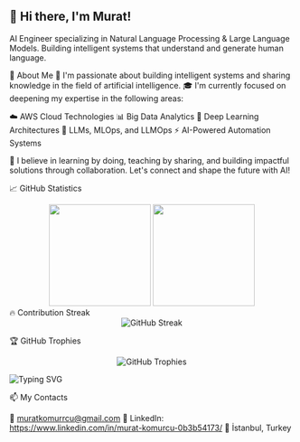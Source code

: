## 👋 Hi there, I'm Murat!

AI Engineer specializing in Natural Language Processing & Large Language Models. Building intelligent systems that understand and generate human language.

🧠 About Me
🔬 I'm passionate about building intelligent systems and sharing knowledge in the field of artificial intelligence.
🎓 I'm currently focused on deepening my expertise in the following areas:

☁️ AWS Cloud Technologies
📊 Big Data Analytics
🧠 Deep Learning Architectures
🤖 LLMs, MLOps, and LLMOps
⚡ AI-Powered Automation Systems

🌟 I believe in learning by doing, teaching by sharing, and building impactful solutions through collaboration.
Let's connect and shape the future with AI!

📈 GitHub Statistics
<div align="center">
  <img height="180em" src="https://github-readme-stats.vercel.app/api?username=MuratKomurcu1&show_icons=true&theme=dark&include_all_commits=true&count_private=true"/>
  <img height="180em" src="https://github-readme-stats.vercel.app/api/top-langs/?username=MuratKomurcu1&layout=compact&langs_count=8&theme=dark"/>
</div>
🔥 Contribution Streak
<div align="center">
  <img src="https://github-readme-streak-stats.herokuapp.com/?user=MuratKomurcu1&theme=dark" alt="GitHub Streak"/>
</div>

🏆 GitHub Trophies
<div align="center">
  <img src="https://github-profile-trophy.vercel.app/?username=MuratKomurcu1&theme=darkhub&no-frame=true&margin-w=15" alt="GitHub Trophies"/>
</div>

![Typing SVG](https://readme-typing-svg.herokuapp.com?font=Fira+Code&pause=1000&color=F75C7E&width=435&lines=AI+Engineer;NLP+Specialist;LLM+Developer;Python+%26+TypeScript)

📫 My Contacts

📧 muratkomurrcu@gmail.com
💼 LinkedIn: https://www.linkedin.com/in/murat-komurcu-0b3b54173/
📍 İstanbul, Turkey
